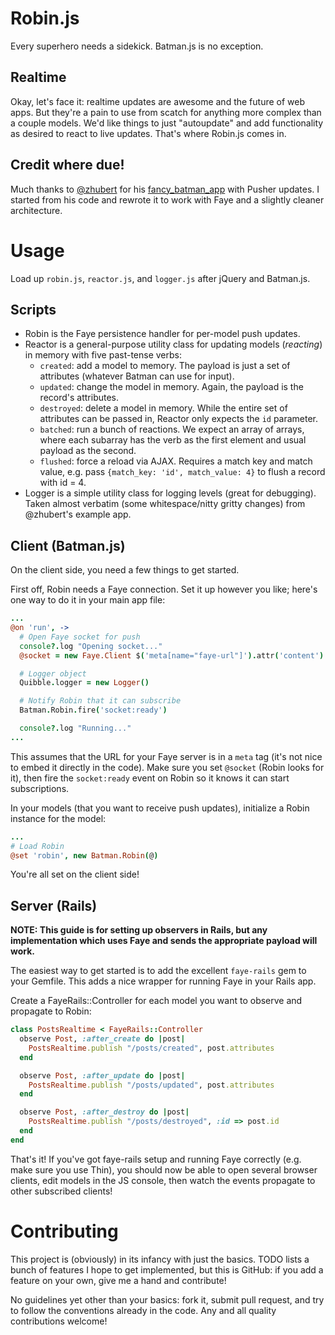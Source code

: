 Robin.js
========
Every superhero needs a sidekick. Batman.js is no exception.

Realtime
--------
Okay, let's face it: realtime updates are awesome and the future of web apps. But they're a pain to use from scatch for anything more complex than a couple models. We'd like things to just "autoupdate" and add functionality as desired to react to live updates. That's where Robin.js comes in.

Credit where due!
-----------------
Much thanks to [@zhubert](https://github.com/zhubert) for his [fancy_batman_app](https://github.com/zhubert/fancy_batman_app) with Pusher updates. I started from his code and rewrote it to work with Faye and a slightly cleaner architecture.

Usage
=====
Load up `robin.js`, `reactor.js`, and `logger.js` after jQuery and Batman.js.

Scripts
-------
- Robin is the Faye persistence handler for per-model push updates.
- Reactor is a general-purpose utility class for updating models (*reacting*) in memory with five past-tense verbs:
  - `created`: add a model to memory. The payload is just a set of attributes (whatever Batman can use for input).
  - `updated`: change the model in memory. Again, the payload is the record's attributes.
  - `destroyed`: delete a model in memory. While the entire set of attributes can be passed in, Reactor only expects the `id` parameter.
  - `batched`: run a bunch of reactions. We expect an array of arrays, where each subarray has the verb as the first element and usual payload as the second.
  - `flushed`: force a reload via AJAX. Requires a match key and match value, e.g. pass `{match_key: 'id', match_value: 4}` to flush a record with id = 4.
- Logger is a simple utility class for logging levels (great for debugging). Taken almost verbatim (some whitespace/nitty gritty changes) from @zhubert's example app.

Client (Batman.js)
------------------
On the client side, you need a few things to get started.

First off, Robin needs a Faye connection. Set it up however you like; here's one way to do it in your main app file:

```coffeescript
...
@on 'run', ->
  # Open Faye socket for push
  console?.log "Opening socket..."
  @socket = new Faye.Client $('meta[name="faye-url"]').attr('content')

  # Logger object
  Quibble.logger = new Logger()

  # Notify Robin that it can subscribe
  Batman.Robin.fire('socket:ready')

  console?.log "Running..."
...
```

This assumes that the URL for your Faye server is in a `meta` tag (it's not nice to embed it directly in the code). Make sure you set `@socket` (Robin looks for it), then fire the `socket:ready` event on Robin so it knows it can start subscriptions.

In your models (that you want to receive push updates), initialize a Robin instance for the model:

```coffeescript
...
# Load Robin
@set 'robin', new Batman.Robin(@)
```

You're all set on the client side!

Server (Rails)
--------------
**NOTE: This guide is for setting up observers in Rails, but any implementation which uses Faye and sends the appropriate payload will work.**

The easiest way to get started is to add the excellent `faye-rails` gem to your Gemfile. This adds a nice wrapper for running Faye in your Rails app.

Create a FayeRails::Controller for each model you want to observe and propagate to Robin:

```ruby
class PostsRealtime < FayeRails::Controller
  observe Post, :after_create do |post|
    PostsRealtime.publish "/posts/created", post.attributes
  end

  observe Post, :after_update do |post|
    PostsRealtime.publish "/posts/updated", post.attributes
  end

  observe Post, :after_destroy do |post|
    PostsRealtime.publish "/posts/destroyed", :id => post.id
  end
end
```

That's it! If you've got faye-rails setup and running Faye correctly (e.g. make sure you use Thin), you should now be able to open several browser clients, edit models in the JS console, then watch the events propagate to other subscribed clients!

Contributing
============
This project is (obviously) in its infancy with just the basics. TODO lists a bunch of features I hope to get implemented, but this is GitHub: if you add a feature on your own, give me a hand and contribute!

No guidelines yet other than your basics: fork it, submit pull request, and try to follow the conventions already in the code. Any and all quality contributions welcome!
